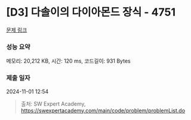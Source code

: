 # [D3] 다솔이의 다이아몬드 장식 - 4751 

[문제 링크](https://swexpertacademy.com/main/code/problem/problemDetail.do?contestProbId=AWSNw5jKzwMDFAUr) 

### 성능 요약

메모리: 20,212 KB, 시간: 120 ms, 코드길이: 931 Bytes

### 제출 일자

2024-11-01 12:54



> 출처: SW Expert Academy, https://swexpertacademy.com/main/code/problem/problemList.do